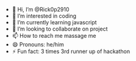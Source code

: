 - 👋 Hi, I’m @Rick0p2910
- 👀 I’m interested in coding
- 🌱 I’m currently learning javascript
- 💞️ I’m looking to collaborate on project
- 📫 How to reach me massage me
- 😄 Pronouns: he/him
- ⚡ Fun fact: 3 times 3rd runner up of hackathon

<!---
Rick0p2910/Rick0p2910 is a ✨ special ✨ repository because its `README.md` (this file) appears on your GitHub profile.
You can click the Preview link to take a look at your changes.
--->
